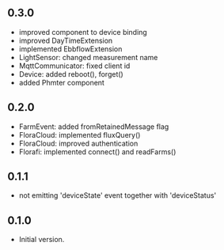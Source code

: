 ## 0.3.0
- improved component to device binding
- improved DayTimeExtension
- implemented EbbflowExtension
- LightSensor: changed measurement name
- MqttCommunicator: fixed client id
- Device: added reboot(), forget()
- added Phmter component


## 0.2.0
- FarmEvent: added fromRetainedMessage flag
- FloraCloud: implemented fluxQuery()
- FloraCloud: improved authentication
- Florafi: implemented connect() and readFarms()

## 0.1.1

- not emitting 'deviceState' event together with 'deviceStatus'

## 0.1.0

- Initial version.
